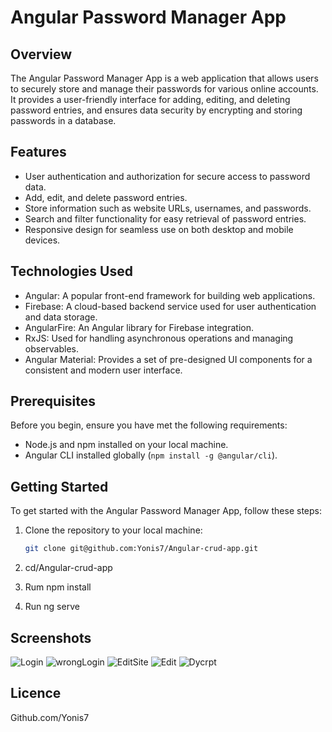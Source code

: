 # Angular Password Manager App

## Overview

The Angular Password Manager App is a web application that allows users to securely store and manage their passwords for various online accounts. It provides a user-friendly interface for adding, editing, and deleting password entries, and ensures data security by encrypting and storing passwords in a database.

## Features
- User authentication and authorization for secure access to password data.
- Add, edit, and delete password entries.
- Store information such as website URLs, usernames, and passwords.
- Search and filter functionality for easy retrieval of password entries.
- Responsive design for seamless use on both desktop and mobile devices.


## Technologies Used

- Angular: A popular front-end framework for building web applications.
- Firebase: A cloud-based backend service used for user authentication and data storage.
- AngularFire: An Angular library for Firebase integration.
- RxJS: Used for handling asynchronous operations and managing observables.
- Angular Material: Provides a set of pre-designed UI components for a consistent and modern user interface.


## Prerequisites

Before you begin, ensure you have met the following requirements:

- Node.js and npm installed on your local machine.
- Angular CLI installed globally (`npm install -g @angular/cli`).

## Getting Started

To get started with the Angular Password Manager App, follow these steps:

1. Clone the repository to your local machine:

   ```bash
   git clone git@github.com:Yonis7/Angular-crud-app.git

2. cd/Angular-crud-app

3. Rum npm install

4. Run ng serve


## Screenshots
![Login](images/Login.png)
![wrongLogin](images/wrongLogin.png)
![EditSite](images/Edit.png)
![Edit](images/Edit.png)
![Dycrpt](images/Dycrpt.png)

## Licence
Github.com/Yonis7
